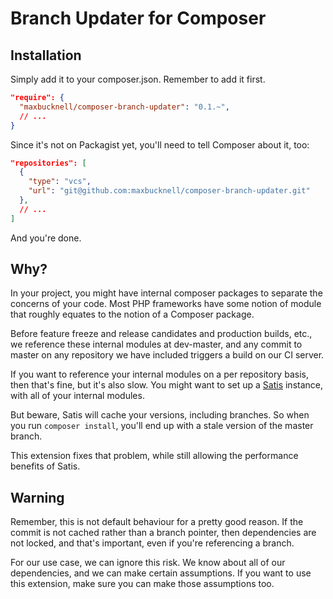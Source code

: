 # Branch Updater for Composer


## Installation

Simply add it to your composer.json. Remember to add it first.

```json
"require": {
  "maxbucknell/composer-branch-updater": "0.1.~",
  // ...
}
```

Since it's not on Packagist yet, you'll need to tell Composer about it,
too:

```json
"repositories": [
  {
    "type": "vcs",
    "url": "git@github.com:maxbucknell/composer-branch-updater.git"
  },
  // ...
]
```

And you're done.


## Why?

In your project, you might have internal composer packages to separate
the concerns of your code. Most PHP frameworks have some notion of module
that roughly equates to the notion of a Composer package.

Before feature freeze and release candidates and production builds, etc.,
we reference these internal modules at dev-master, and any commit to
master on any repository we have included triggers a build on our CI
server.

If you want to reference your internal modules on a per repository basis,
then that's fine, but it's also slow. You might want to set up a [Satis][1]
instance, with all of your internal modules.

But beware, Satis will cache your versions, including branches. So when you
run `composer install`, you'll end up with a stale version of the master
branch.

This extension fixes that problem, while still allowing the performance
benefits of Satis.


## Warning

Remember, this is not default behaviour for a pretty good reason. If
the commit is not cached rather than a branch pointer, then dependencies
are not locked, and that's important, even if you're referencing a branch.

For our use case, we can ignore this risk. We know about all of our
dependencies, and we can make certain assumptions. If you want to use
this extension, make sure you can make those assumptions too.

[1]: https://github.com/composer/satis
